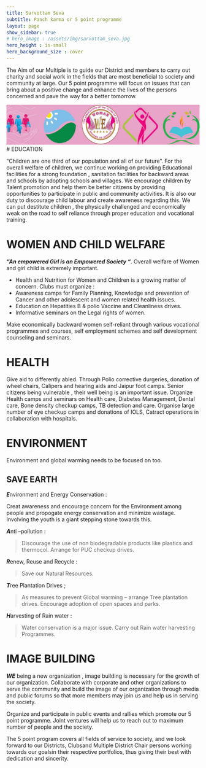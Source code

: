 ```yaml
---
title: Sarvottam Seva
subtitle: Panch karma or 5 point programme
layout: page
show_sidebar: true
# hero_image : /assets/img/sarvottam_seva.jpg
hero_height : is-small
hero_background_size : cover
---
```



The Aim of our Multiple is to guide our District and members to carry out charity and social work in the fields that are most
beneficial to society and community at large. Our 5 point programme will focus on issues that can bring about a positive change
and enhance the lives of the persons concerned and pave the way for a better tomorrow.

<a href="/assets/img/sarvottam_seva.jpg" title="Sarvottam Seva">
    <img src ="/assets/img/sarvottam_seva.jpg" />
</a>
# EDUCATION

“Children are one third of our population and all of our future”.
For the overall welfare of children, we continue working on providing Educational facilities for a strong foundation , sanitation
facilities for backward areas and schools by adopting schools and villages. We encourage children by Talent promotion and help
them be better citizens by providing opportunities to participate in public and community activities.
It is also our duty to discourage child labour and create awareness regarding this.
We can put destitute children , the physically challenged and economically weak on the road to self reliance through proper
education and vocational training.

# WOMEN AND CHILD WELFARE

***“An empowered Girl is an Empowered Society “***. Overall welfare of Women and girl child is extremely important.

* Health and Nutrition for Women and Children is a growing matter of concern. Clubs must organize :
* Awareness camps for Family Planning, Knowledge and prevention of Cancer and other adolescent and women related health issues.
* Education on Hepatities B &amp; polio Vaccine and Cleanliness drives.
* Informative seminars on the Legal rights of women.

Make economically backward women self-reliant through various vocational programmes and courses, self employment schemes and self development counseling and seminars.

# HEALTH

Give aid to differently abled.
Through Polio corrective durgeries, donation of wheel chairs, Calipers and hearing aids and Jaipur foot camps.
Senior citizens being vulnerable , their well being is an important issue.
Organize Health camps and seminars on Health care, Diabetes Management, Dental care, Bone density checkup camps, TB detection and care.
Organise large number of eye checkup camps and donations of IOLS, Catract operations in collaboration with hospitals.

# ENVIRONMENT
Environment and global warming needs to be focused on too.

## SAVE EARTH

***E***nvironment and Energy Conservation :

Creat awareness and encourage concern for the Environment among people and propogate energy conservation and minimize wastage. Involving the youth is a giant stepping stone towards this.

***A***nti –pollution :
> Discourage the use of non biodegradable products like plastics and thermocol. Arrange for PUC checkup drives.

***R***enew, Reuse and Recycle : 
> Save our Natural Resources.

***T***ree Plantation Drives ;
> As measures to prevent Global warming – arrange Tree plantation drives.
Encourage adoption of open spaces and parks.

***H***arvesting of Rain water :
> Water conservation is a major issue. Carry out Rain water harvesting Programmes.

# IMAGE BUILDING

***WE*** being a new organization , image building is necessary for the growth of our organization. Collaborate with corporate and other organizations to serve the community and build the image of our organization through media and public forums so that more members may join us and help us in serving the society. 

Organize and participate in public events and rallies which promote our 5 point programme. Joint ventures will help us to reach out to maximum number of people and the society.


The 5 point program covers all fields of service to society, and we look forward to our Districts, Clubsand Multiple District Chair persons working towards our goalsin their respective portfolios, thus giving their best with dedication and sincerity.